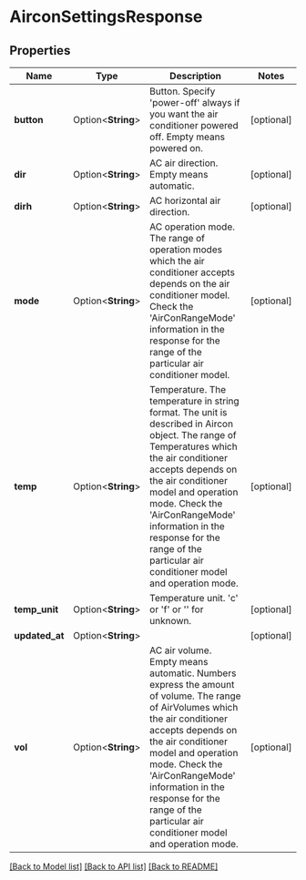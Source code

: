 # AirconSettingsResponse

## Properties

Name | Type | Description | Notes
------------ | ------------- | ------------- | -------------
**button** | Option<**String**> | Button. Specify 'power-off' always if you want the air conditioner powered off. Empty means powered on. | [optional]
**dir** | Option<**String**> | AC air direction. Empty means automatic. | [optional]
**dirh** | Option<**String**> | AC horizontal air direction. | [optional]
**mode** | Option<**String**> | AC operation mode. The range of operation modes which the air conditioner accepts depends on the air conditioner model. Check the 'AirConRangeMode' information in the response for the range of the particular air conditioner model. | [optional]
**temp** | Option<**String**> | Temperature. The temperature in string format. The unit is described in Aircon object. The range of Temperatures which the air conditioner accepts depends on the air conditioner model and operation mode. Check the 'AirConRangeMode' information in the response for the range of the particular air conditioner model and operation mode. | [optional]
**temp_unit** | Option<**String**> | Temperature unit. 'c' or 'f' or '' for unknown. | [optional]
**updated_at** | Option<**String**> |  | [optional]
**vol** | Option<**String**> | AC air volume. Empty means automatic. Numbers express the amount of volume. The range of AirVolumes which the air conditioner accepts depends on the air conditioner model and operation mode. Check the 'AirConRangeMode' information in the response for the range of the particular air conditioner model and operation mode. | [optional]

[[Back to Model list]](../README.md#documentation-for-models) [[Back to API list]](../README.md#documentation-for-api-endpoints) [[Back to README]](../README.md)


